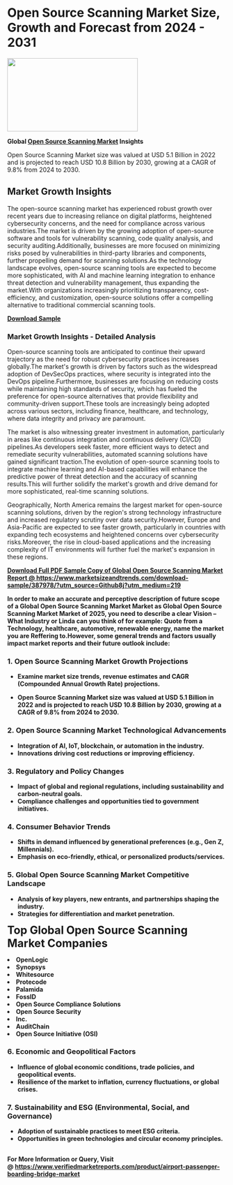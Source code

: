 <H1>Open Source Scanning Market Size, Growth and Forecast from 2024 - 2031</H1><img class="aligncenter size-medium wp-image-584254" src="https://thirdeyenews.in/wp-content/uploads/2024/09/Global-Market-Research-300x168.jpeg" alt="" width="300" height="168" /><p><strong>Global&nbsp;<a href="https://www.marketsizeandtrends.com/download-sample/387978/?utm_source=Github8j?utm_medium=219">Open Source Scanning Market</a> Insights</strong></p><p>Open Source Scanning Market size was valued at USD 5.1 Billion in 2022 and is projected to reach USD 10.8 Billion by 2030, growing at a CAGR of 9.8% from 2024 to 2030.</p><p><h2>Market Growth Insights</h2> <p>The open-source scanning market has experienced robust growth over recent years due to increasing reliance on digital platforms, heightened cybersecurity concerns, and the need for compliance across various industries.The market is driven by the growing adoption of open-source software and tools for vulnerability scanning, code quality analysis, and security auditing.Additionally, businesses are more focused on minimizing risks posed by vulnerabilities in third-party libraries and components, further propelling demand for scanning solutions.As the technology landscape evolves, open-source scanning tools are expected to become more sophisticated, with AI and machine learning integration to enhance threat detection and vulnerability management, thus expanding the market.With organizations increasingly prioritizing transparency, cost-efficiency, and customization, open-source solutions offer a compelling alternative to traditional commercial scanning tools.</p> <p><strong><a href="download-link">Download Sample</a></strong></p> <h3>Market Growth Insights - Detailed Analysis</h3> <p>Open-source scanning tools are anticipated to continue their upward trajectory as the need for robust cybersecurity practices increases globally.The market's growth is driven by factors such as the widespread adoption of DevSecOps practices, where security is integrated into the DevOps pipeline.Furthermore, businesses are focusing on reducing costs while maintaining high standards of security, which has fueled the preference for open-source alternatives that provide flexibility and community-driven support.These tools are increasingly being adopted across various sectors, including finance, healthcare, and technology, where data integrity and privacy are paramount.</p> <p>The market is also witnessing greater investment in automation, particularly in areas like continuous integration and continuous delivery (CI/CD) pipelines.As developers seek faster, more efficient ways to detect and remediate security vulnerabilities, automated scanning solutions have gained significant traction.The evolution of open-source scanning tools to integrate machine learning and AI-based capabilities will enhance the predictive power of threat detection and the accuracy of scanning results.This will further solidify the market's growth and drive demand for more sophisticated, real-time scanning solutions.</p> <p>Geographically, North America remains the largest market for open-source scanning solutions, driven by the region's strong technology infrastructure and increased regulatory scrutiny over data security.However, Europe and Asia-Pacific are expected to see faster growth, particularly in countries with expanding tech ecosystems and heightened concerns over cybersecurity risks.Moreover, the rise in cloud-based applications and the increasing complexity of IT environments will further fuel the market's expansion in these regions.</p> <p><strong><a href="more-info-link"></p><p><span class=""><strong>Download Full PDF Sample Copy of Global Open Source Scanning Market Report</strong> @ <a href="https://www.marketsizeandtrends.com/download-sample/387978/?utm_source=Github8j?utm_medium=219" target="_blank">https://www.marketsizeandtrends.com/download-sample/387978/?utm_source=Github8j?utm_medium=219</a></span></p><p>In order to make an accurate and perceptive description of future scope of a Global&nbsp;Open Source Scanning Market Market as Global&nbsp;Open Source Scanning Market Market of 2025, you need to describe a clear Vision &ndash; What Industry or Linda can you think of for example: Quote from a Technology, healthcare, automotive, renewable energy, name the market you are Reffering to.However, some general trends and factors usually impact market reports and their future outlook include:</p><h3>1.&nbsp;<strong>Open Source Scanning Market Growth Projections</strong></h3><ul><li>Examine market size trends, revenue estimates and CAGR (Compounded Annual Growth Rate) projections.</li><li><p>Open Source Scanning Market size was valued at USD 5.1 Billion in 2022 and is projected to reach USD 10.8 Billion by 2030, growing at a CAGR of 9.8% from 2024 to 2030.</p></li></ul><h3>2.&nbsp;<strong>Open Source Scanning Market Technological Advancements</strong></h3><ul><li>Integration of AI, IoT, blockchain, or automation in the industry.</li><li>Innovations driving cost reductions or improving efficiency.</li></ul><h3>3.&nbsp;<strong>Regulatory and Policy Changes</strong></h3><ul><li>Impact of global and regional regulations, including sustainability and carbon-neutral goals.</li><li>Compliance challenges and opportunities tied to government initiatives.</li></ul><h3>4.&nbsp;<strong>Consumer Behavior Trends</strong></h3><ul><li>Shifts in demand influenced by generational preferences (e.g., Gen Z, Millennials).</li><li>Emphasis on eco-friendly, ethical, or personalized products/services.</li></ul><h3>5.&nbsp;<strong>Global Open Source Scanning Market Competitive Landscape</strong></h3><ul><li>Analysis of key players, new entrants, and partnerships shaping the industry.</li><li>Strategies for differentiation and market penetration.</li></ul><p data-pm-slice="1 1 []"><span style="color: inherit; font-family: inherit; font-size: 25px;">Top Global Open Source Scanning Market Companies</span></p><div class="" data-test-id=""><p><li>OpenLogic</li><li> Synopsys</li><li> Whitesource</li><li> Protecode</li><li> Palamida</li><li> FossID</li><li> Open Source Compliance Solutions</li><li> Open Source Security</li><li> Inc.</li><li> AuditChain</li><li> Open Source Initiative (OSI)</li></p></div><h3>6.&nbsp;<strong>Economic and Geopolitical Factors</strong></h3><ul><li>Influence of global economic conditions, trade policies, and geopolitical events.</li><li>Resilience of the market to inflation, currency fluctuations, or global crises.</li></ul><h3>7.&nbsp;<strong>Sustainability and ESG (Environmental, Social, and Governance)</strong></h3><ul><li>Adoption of sustainable practices to meet ESG criteria.</li><li>Opportunities in green technologies and circular economy principles.</li></ul><h2><strong style="font-size: 14px;">For More Information or Query, Visit @&nbsp;</strong><a style="background-color: #ffffff; font-size: 14px;" href="https://www.marketsizeandtrends.com/report/open-source-scanning-market/" target="_blank">https://www.verifiedmarketreports.com/product/airport-passenger-boarding-bridge-market</a></h2>